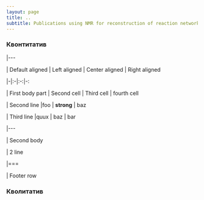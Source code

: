 ```yaml
---
layout: page
title: .. 
subtitle: Publications using NMR for reconstruction of reaction networks 
---
```


### Квонтитатив
|---

| Default aligned | Left aligned | Center aligned | Right aligned

|-|:-|:-:|-:

| First body part | Second cell | Third cell | fourth cell

| Second line |foo | **strong** | baz

| Third line |quux | baz | bar

|---

| Second body

| 2 line

|===

| Footer row


### Кволитатив
